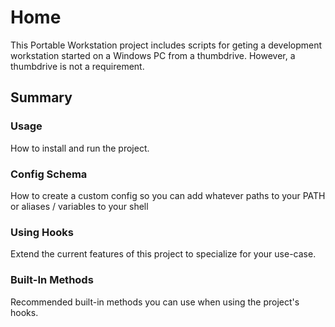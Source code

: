 # Home
This Portable Workstation project includes scripts for geting a development workstation started on a Windows PC from a thumbdrive. However, a thumbdrive is not a requirement.

## Summary
### Usage
How to install and run the project.

### Config Schema
How to create a custom config so you can add whatever paths to your PATH or aliases / variables to your shell

### Using Hooks
Extend the current features of this project to specialize for your use-case.

### Built-In Methods
Recommended built-in methods you can use when using the project's hooks.